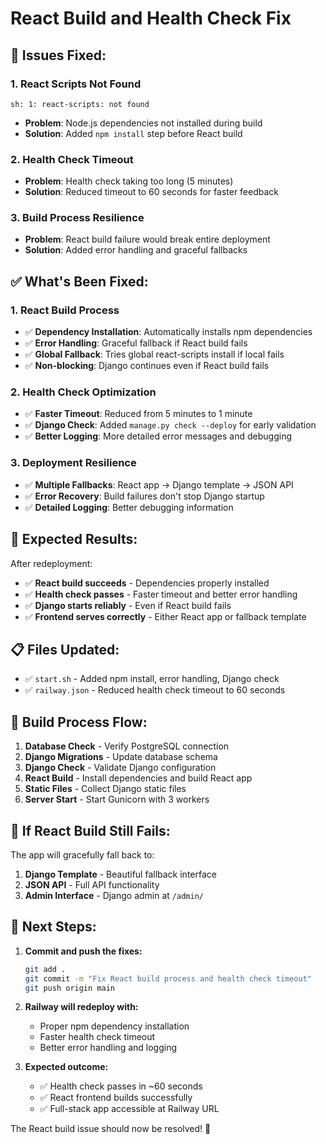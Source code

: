 # React Build and Health Check Fix

## 🚨 **Issues Fixed:**

### **1. React Scripts Not Found**
```
sh: 1: react-scripts: not found
```
- **Problem**: Node.js dependencies not installed during build
- **Solution**: Added `npm install` step before React build

### **2. Health Check Timeout**
- **Problem**: Health check taking too long (5 minutes)
- **Solution**: Reduced timeout to 60 seconds for faster feedback

### **3. Build Process Resilience**
- **Problem**: React build failure would break entire deployment
- **Solution**: Added error handling and graceful fallbacks

## ✅ **What's Been Fixed:**

### **1. React Build Process**
- ✅ **Dependency Installation**: Automatically installs npm dependencies
- ✅ **Error Handling**: Graceful fallback if React build fails
- ✅ **Global Fallback**: Tries global react-scripts install if local fails
- ✅ **Non-blocking**: Django continues even if React build fails

### **2. Health Check Optimization**
- ✅ **Faster Timeout**: Reduced from 5 minutes to 1 minute
- ✅ **Django Check**: Added `manage.py check --deploy` for early validation
- ✅ **Better Logging**: More detailed error messages and debugging

### **3. Deployment Resilience**
- ✅ **Multiple Fallbacks**: React app → Django template → JSON API
- ✅ **Error Recovery**: Build failures don't stop Django startup
- ✅ **Detailed Logging**: Better debugging information

## 🚀 **Expected Results:**

After redeployment:
- ✅ **React build succeeds** - Dependencies properly installed
- ✅ **Health check passes** - Faster timeout and better error handling
- ✅ **Django starts reliably** - Even if React build fails
- ✅ **Frontend serves correctly** - Either React app or fallback template

## 📋 **Files Updated:**

- ✅ `start.sh` - Added npm install, error handling, Django check
- ✅ `railway.json` - Reduced health check timeout to 60 seconds

## 🎯 **Build Process Flow:**

1. **Database Check** - Verify PostgreSQL connection
2. **Django Migrations** - Update database schema
3. **Django Check** - Validate Django configuration
4. **React Build** - Install dependencies and build React app
5. **Static Files** - Collect Django static files
6. **Server Start** - Start Gunicorn with 3 workers

## 🚨 **If React Build Still Fails:**

The app will gracefully fall back to:
1. **Django Template** - Beautiful fallback interface
2. **JSON API** - Full API functionality
3. **Admin Interface** - Django admin at `/admin/`

## 🚀 **Next Steps:**

1. **Commit and push the fixes:**
   ```bash
   git add .
   git commit -m "Fix React build process and health check timeout"
   git push origin main
   ```

2. **Railway will redeploy with:**
   - Proper npm dependency installation
   - Faster health check timeout
   - Better error handling and logging

3. **Expected outcome:**
   - ✅ Health check passes in ~60 seconds
   - ✅ React frontend builds successfully
   - ✅ Full-stack app accessible at Railway URL

The React build issue should now be resolved! 🎉
